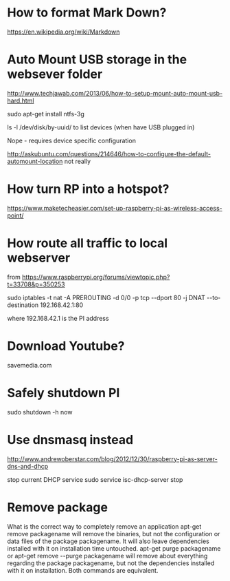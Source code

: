 
# How to format Mark Down?

https://en.wikipedia.org/wiki/Markdown

# Auto Mount USB storage in the websever folder

http://www.techjawab.com/2013/06/how-to-setup-mount-auto-mount-usb-hard.html

sudo apt-get install ntfs-3g

ls -l /dev/disk/by-uuid/
to list devices (when have USB plugged in)

Nope - requires device specific configuration

http://askubuntu.com/questions/214646/how-to-configure-the-default-automount-location
 not really
 
 

# How turn RP into a hotspot?

https://www.maketecheasier.com/set-up-raspberry-pi-as-wireless-access-point/

# How route all traffic to local webserver

from 
https://www.raspberrypi.org/forums/viewtopic.php?t=33708&p=350253

sudo iptables -t nat -A PREROUTING -d 0/0 -p tcp --dport 80 -j DNAT --to-destination 192.168.42.1:80

where 192.168.42.1 is the PI address

# Download Youtube?
savemedia.com

# Safely shutdown PI
sudo shutdown -h now

# Use dnsmasq instead

http://www.andrewoberstar.com/blog/2012/12/30/raspberry-pi-as-server-dns-and-dhcp

stop current DHCP service
sudo service isc-dhcp-server stop


# Remove package

What is the correct way to completely remove an application
apt-get remove packagename
will remove the binaries, but not the configuration or data files of the package packagename. It will also leave dependencies installed with it on installation time untouched.
apt-get purge packagename or apt-get remove --purge packagename
will remove about everything regarding the package packagename, but not the dependencies installed with it on installation. Both commands are equivalent.









